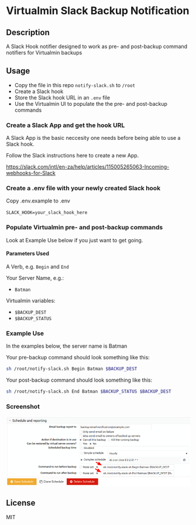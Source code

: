 # Virtualmin Slack Backup Notification

## Description

A Slack Hook notifier designed to work as pre- and post-backup command notifiers for Virtualmin backups

## Usage

- Copy the file in this repo `notify-slack.sh` to `/root`
- Create a Slack hook
- Store the Slack hook URL in an `.env` file
- Use the Virtualmin UI to populate the the pre- and post-backup commands

### Create a Slack App and get the hook URL

A Slack App is the basic neccesity one needs before being able to use a Slack hook.

Follow the Slack instructions here to create a new App.

https://slack.com/intl/en-za/help/articles/115005265063-Incoming-webhooks-for-Slack

### Create a .env file with your newly created Slack hook

Copy .env.example to .env

`SLACK_HOOK=your_slack_hook_here`

### Populate Virtualmin pre- and post-backup commands

Look at Example Use below if you just want to get going.

#### Parameters Used

A Verb, e.g. `Begin` and `End`

Your Server Name, e.g.:
- `Batman`

Virtualmin variables:
- `$BACKUP_DEST`
- `$BACKUP_STATUS`

### Example Use

In the examples below, the server name is Batman

Your pre-backup command should look something like this:

```bash
sh /root/notify-slack.sh Begin Batman $BACKUP_DEST
```

Your post-backup command should look something like this:

```bash
sh /root/notify-slack.sh End Batman $BACKUP_STATUS $BACKUP_DEST
```

### Screenshot

![Alt text](screenshot.png?raw=true "Virtualmin UI / Pre- and Post-Backup Commands")

## License

MIT

